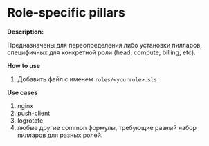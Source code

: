 # Role-specific pillars


**Description:**

Предназначены для переопределения либо установки пилларов, специфичных для конкретной роли (head, compute, billing, etc).

**How to use**

1. Добавить файл с именем `roles/<yourrole>.sls`

**Use cases**

1. nginx
2. push-client
3. logrotate
4. любые другие common формулы, требующие разный набор пилларов для разных ролей.
